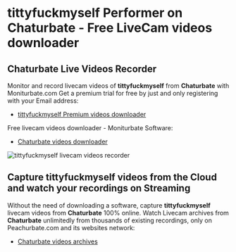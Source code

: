 # tittyfuckmyself Performer on Chaturbate - Free LiveCam videos downloader

## Chaturbate Live Videos Recorder

Monitor and record livecam videos of **tittyfuckmyself** from **Chaturbate** with Moniturbate.com
Get a premium trial for free by just and only registering with your Email address:
* [tittyfuckmyself Premium videos downloader](https://moniturbate.com/request-demo-licence-key.html)

Free livecam videos downloader - Moniturbate Software:
* [Chaturbate videos downloader](https://moniturbate.com/moniturbate-download-software.html)

![tittyfuckmyself livecam videos recorder](https://peachurnet.com/templates/moniturbate-software.png)


## Capture tittyfuckmyself videos from the Cloud and watch your recordings on Streaming

Without the need of downloading a software, capture **tittyfuckmyself** livecam videos from **Chaturbate** 100% online.
Watch Livecam archives from **Chaturbate** unlimitedly from thousands of existing recordings, only on Peachurbate.com and its websites network:
* [Chaturbate videos archives](https://peachurnet.com/)